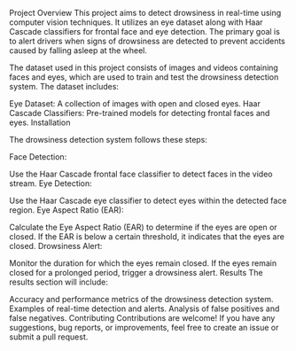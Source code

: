Project Overview
This project aims to detect drowsiness in real-time using computer vision techniques. It utilizes an eye dataset along with Haar Cascade classifiers for frontal face and eye detection. The primary goal is to alert drivers when signs of drowsiness are detected to prevent accidents caused by falling asleep at the wheel.

The dataset used in this project consists of images and videos containing faces and eyes, which are used to train and test the drowsiness detection system. The dataset includes:

Eye Dataset: A collection of images with open and closed eyes.
Haar Cascade Classifiers: Pre-trained models for detecting frontal faces and eyes.
Installation

The drowsiness detection system follows these steps:

Face Detection:

Use the Haar Cascade frontal face classifier to detect faces in the video stream.
Eye Detection:

Use the Haar Cascade eye classifier to detect eyes within the detected face region.
Eye Aspect Ratio (EAR):

Calculate the Eye Aspect Ratio (EAR) to determine if the eyes are open or closed. If the EAR is below a certain threshold, it indicates that the eyes are closed.
Drowsiness Alert:

Monitor the duration for which the eyes remain closed. If the eyes remain closed for a prolonged period, trigger a drowsiness alert.
Results
The results section will include:

Accuracy and performance metrics of the drowsiness detection system.
Examples of real-time detection and alerts.
Analysis of false positives and false negatives.
Contributing
Contributions are welcome! If you have any suggestions, bug reports, or improvements, feel free to create an issue or submit a pull request.

